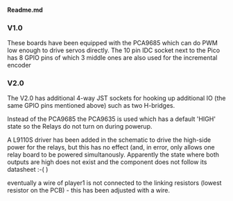 #### Readme.md ####

### V1.0 

These boards have been equipped with the PCA9685 which can do PWM low enough to drive servos directly. The 10 pin IDC socket next to the Pico has 8 GPIO pins of which 3 middle ones are also used for the incremental encoder

### V2.0

The V2.0 has additional 4-way JST sockets for hooking up additional IO (the same GPIO pins mentioned above) such as two H-bridges. 

Instead of the PCA9685 the PCA9635 is used which has a default 'HIGH' state so the Relays do not turn on during powerup. 

A L9110S driver has been added in the schematic to drive the high-side power for the relays, but this has no effect (and, in error, only allows one relay board to be powered simultanously. Apparently the state where both outputs are high does not exist and the component does not follow its datasheet :-(  )

eventually a wire of player1 is not connected to the linking resistors (lowest resistor on the PCB) - this has been adjusted with a wire. 